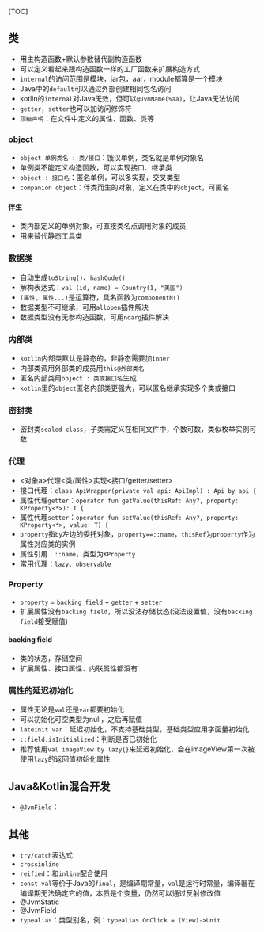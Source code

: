 [TOC]

## 类
* 用主构造函数+默认参数替代副构造函数
* 可以定义看起来跟构造函数一样的工厂函数来扩展构造方式
* `internal`的访问范围是模块，jar包，aar，module都算是一个模块
* Java中的`default`可以通过外部创建相同包名访问
* kotlin的`internal`对Java无效，但可以`@JvmName(%aa)`，让Java无法访问
* `getter`，`setter`也可以加访问修饰符
* `顶级声明`：在文件中定义的属性、函数、类等

### object
* `object 单例类名 : 类/接口`：饿汉单例，类名就是单例对象名
* 单例类不能定义构造函数，可以实现接口、继承类
* `object : 接口名`：匿名单例，可以多实现，交叉类型
* `companion object`：伴类而生的对象，定义在类中的`object`，可匿名

#### 伴生
* 类内部定义的单例对象，可直接类名点调用对象的成员
* 用来替代静态工具类

### 数据类
* 自动生成`toString()`、`hashCode()`
* 解构表达式：`val (id, name) = Country(1, "美国")`
* `(属性, 属性...)`是运算符，具名函数为`componentN()`
* 数据类型不可继承，可用`allopen`插件解决
* 数据类型没有无参构造函数，可用`noarg`插件解决

### 内部类
* `kotlin`内部类默认是静态的，非静态需要加`inner`
* 内部类调用外部类的成员用`this@外部类名`
* 匿名内部类用`object : 类或接口名`生成
* `kotlin`里的`object`匿名内部类更强大，可以匿名继承实现多个类或接口

### 密封类
* 密封类`sealed class`，子类需定义在相同文件中，个数可数，类似枚举实例可数

### 代理
* <对象a>代理<类/属性>实现<接口/getter/setter>
* 接口代理：`class ApiWrapper(private val api: ApiImpl) : Api by api {`
* 属性代理`getter`：`operator fun getValue(thisRef: Any?, property: KProperty<*>): T {`
* 属性代理`setter`：`operator fun setValue(thisRef: Any?, property: KProperty<*>, value: T) {`
* `property`指`by`左边的委托对象，`property==::name`，`thisRef`为`property`作为属性对应类的实例
* 属性引用：`::name`，类型为`KProperty`
* 常用代理：`lazy`、`observable`

### Property
* `property` = `backing field` + `getter` + `setter`
* 扩展属性没有`backing field`，所以没法存储状态(没法设置值，没有`backing field`接受赋值)

#### backing field
* 类的状态，存储空间
* 扩展属性、接口属性、内联属性都没有

### 属性的延迟初始化
* 属性无论是`val`还是`var`都要初始化
* 可以初始化可空类型为null，之后再赋值
* `lateinit var`：延迟初始化，不支持基础类型，基础类型应用字面量初始化
* `::field.isInitialized`：判断是否已初始化
* 推荐使用`val imageView by lazy{}`来延迟初始化，会在imageView第一次被使用`lazy`的返回值初始化属性

## Java&Kotlin混合开发
* `@JvmField`：

## 其他
* `try/catch`表达式
* `crossinline`
* `reified`：和`inline`配合使用
* `const val`等价于Java的`final`，是编译期常量，`val`是运行时常量，编译器在编译期无法确定它的值，本质是个变量，仍然可以通过反射修改值
* @JvmStatic
* @JvmField
* `typealias`：类型别名，例：`typealias OnClick = (View)->Unit`